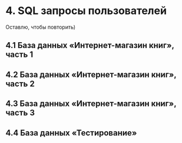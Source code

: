 # 4. SQL запросы пользователей
Оставлю, чтобы повторить)
## 4.1 База данных «Интернет-магазин книг», часть 1
## 4.2 База данных «Интернет-магазин книг», часть 2
## 4.3 База данных «Интернет-магазин книг», часть 3
## 4.4 База данных «Тестирование»